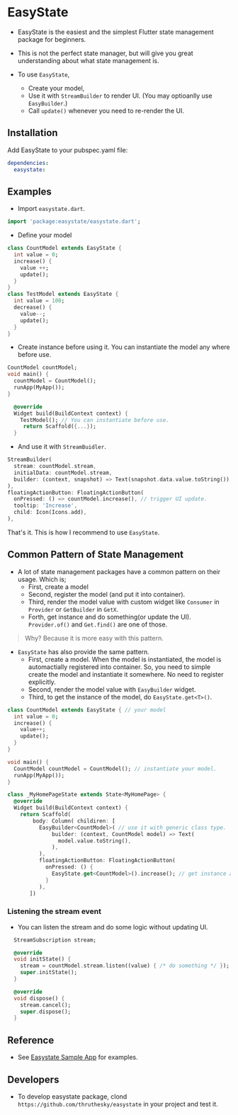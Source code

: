 # EasyState

* EasyState is the easiest and the simplest Flutter state management package for beginners.

* This is not the perfect state manager, but will give you great understanding about what state management is.

* To use `EasyState`,
  * Create your model,
  * Use it with `StreamBuilder` to render UI. (You may optioanlly use `EasyBuilder`.)
  * Call `update()` whenever you need to re-render the UI.

## Installation

Add EasyState to your pubspec.yaml file:

``` yaml
dependencies:
  easystate:
```

## Examples


* Import `easystate.dart`.

``` dart
import 'package:easystate/easystate.dart';
```


* Define your model

```dart
class CountModel extends EasyState {
  int value = 0;
  increase() {
    value ++;
    update();
  }
}
class TestModel extends EasyState {
  int value = 100;
  decrease() {
    value--;
    update();
  }
}
```

* Create instance before using it. You can instantiate the model any where before use.

```dart
CountModel countModel;
void main() {
  countModel = CountModel();
  runApp(MyApp());
}
```
```dart
  @override
  Widget build(BuildContext context) {
    TestModel(); // You can instantiate before use.
     return Scaffold({...});
  }
```





* And use it with `StreamBuidler`.

```dart
StreamBuilder(
  stream: countModel.stream,
  initialData: countModel.stream,
  builder: (context, snapshot) => Text(snapshot.data.value.toString()),
),
floatingActionButton: FloatingActionButton(
  onPressed: () => countModel.increase(), // trigger UI update.
  tooltip: 'Increase',
  child: Icon(Icons.add),
),
```
That's it. This is how I recommend to use `EasyState`.

## Common Pattern of State Management

* A lot of state management packages have a common pattern on their usage. Which is;
  * First, create a model
  * Second, register the model (and put it into container).
  * Third, render the model value with custom widget like `Consumer` in `Provider` or `GetBuilder` in `GetX`.
  * Forth, get instance and do something(or update the UI). `Provider.of()` and `Get.find()` are one of those.

> Why? Because it is more easy with this pattern.

* `EasyState` has also provide the same pattern.
  * First, create a model.
  When the model is instantiated, the model is automactially registered into container. So, you need to simple create the model and instantiate it somewhere. No need to register explicitly.
  * Second, render the model value with `EasyBuilder` widget.
  * Third, to get the instance of the model, do `EasyState.get<T>()`.



```dart
class CountModel extends EasyState { // your model
  int value = 0;
  increase() {
    value++;
    update();
  }
}

void main() {
  CountModel countModel = CountModel(); // instantiate your model.
  runApp(MyApp());
}

class _MyHomePageState extends State<MyHomePage> {
  @override
  Widget build(BuildContext context) {
    return Scaffold(
        body: Column( childiren: [
          EasyBuilder<CountModel>( // use it with generic class type.
              builder: (context, CountModel model) => Text(
                model.value.toString(),
              ),
          ),
          floatingActionButton: FloatingActionButton(
            onPressed: () {
              EasyState.get<CountModel>().increase(); // get instance and re-render
            }
          ),
       ])
```

### Listening the stream event

* You can listen the stream and do some logic without updating UI.

``` dart
  StreamSubscription stream;

  @override
  void initState() {
    stream = countModel.stream.listen((value) { /* do something */ });
    super.initState();
  }

  @override
  void dispose() {
    stream.cancel();
    super.dispose();
  }
```


## Reference

* See [Easystate Sample App](https://github.com/thruthesky/easystate_sample/tree/master/lib) for examples.



## Developers

* To develop easystate package, clond `https://github.com/thruthesky/easystate` in your project and test it.
